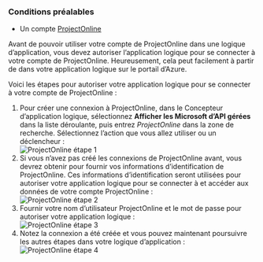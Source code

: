 ### <a name="prerequisites"></a>Conditions préalables
- Un compte [ProjectOnline](https://products.office.com/Project/project-online-with-project-for-office-365) 

Avant de pouvoir utiliser votre compte de ProjectOnline dans une logique d’application, vous devez autoriser l’application logique pour se connecter à votre compte de ProjectOnline. Heureusement, cela peut facilement à partir de dans votre application logique sur le portail d’Azure. 

Voici les étapes pour autoriser votre application logique pour se connecter à votre compte de ProjectOnline :

1. Pour créer une connexion à ProjectOnline, dans le Concepteur d’application logique, sélectionnez **Afficher les Microsoft d’API gérées** dans la liste déroulante, puis entrez *ProjectOnline* dans la zone de recherche. Sélectionnez l’action que vous allez utiliser ou un déclencheur :  
  ![ProjectOnline étape 1](./media/connectors-create-api-projectonline/projectonline-1.png)
2. Si vous n’avez pas créé les connexions de ProjectOnline avant, vous devrez obtenir pour fournir vos informations d’identification de ProjectOnline. Ces informations d’identification seront utilisées pour autoriser votre application logique pour se connecter à et accéder aux données de votre compte ProjectOnline :  
  ![ProjectOnline étape 2](./media/connectors-create-api-projectonline/projectonline-2.png)
3. Fournir votre nom d’utilisateur ProjectOnline et le mot de passe pour autoriser votre application logique :  
  ![ProjectOnline étape 3](./media/connectors-create-api-projectonline/projectonline-3.png)   
4. Notez la connexion a été créée et vous pouvez maintenant poursuivre les autres étapes dans votre logique d’application :  
  ![ProjectOnline étape 4](./media/connectors-create-api-projectonline/projectonline-4.png)   

